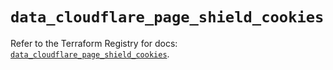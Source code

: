 # `data_cloudflare_page_shield_cookies`

Refer to the Terraform Registry for docs: [`data_cloudflare_page_shield_cookies`](https://registry.terraform.io/providers/cloudflare/cloudflare/5.10.0/docs/data-sources/page_shield_cookies).
